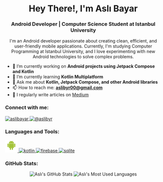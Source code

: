 <h1 align="center">Hey There!, I'm Aslı Bayar</h1>
<h3 align="center">Android Developer | Computer Science Student at Istanbul University</h3>

<p align="center">
  I'm an Android developer passionate about creating clean, efficient, and user-friendly mobile applications. Currently, I'm studying Computer Programming at Istanbul University, and I love experimenting with new Android technologies to solve complex problems.
</p>

- 🔭 I’m currently working on **Android projects using Jetpack Compose and Kotlin**
- 🌱 I’m currently learning **Kotlin Multiplatform**
- 💬 Ask me about **Kotlin, Jetpack Compose, and other Android libraries**
- 📫 How to reach me: **aslibyr00@gmail.com**
- 📝 I regularly write articles on [Medium](https://medium.com/@aslibayar)

<h3 align="left">Connect with me:</h3>
<p align="left">
  <a href="https://linkedin.com/in/aslibayar" target="blank">
    <img align="center" src="https://raw.githubusercontent.com/rahuldkjain/github-profile-readme-generator/master/src/images/icons/Social/linked-in-alt.svg" alt="aslibayar" height="30" width="40" />
  </a>
  <a href="https://medium.com/@aslibayar" target="blank">
    <img align="center" src="https://raw.githubusercontent.com/rahuldkjain/github-profile-readme-generator/master/src/images/icons/Social/medium.svg" alt="@aslibyr" height="30" width="40" />
  </a>
</p>

<h3 align="left">Languages and Tools:</h3>
<p align="left">
  <!-- Android & Kotlin -->
  <a href="https://developer.android.com" target="_blank" rel="noreferrer"> 
    <img src="https://raw.githubusercontent.com/devicons/devicon/master/icons/android/android-original-wordmark.svg" alt="android" width="40" height="40"/> 
  </a> 
  <a href="https://kotlinlang.org" target="_blank" rel="noreferrer">
    <img src="https://www.vectorlogo.zone/logos/kotlinlang/kotlinlang-icon.svg" alt="kotlin" width="40" height="40"/> 
  </a> 
  
  <!-- Backend & Databases -->
  <a href="https://firebase.google.com/" target="_blank" rel="noreferrer">
    <img src="https://www.vectorlogo.zone/logos/firebase/firebase-icon.svg" alt="firebase" width="40" height="40"/> 
  </a> 
  <a href="https://www.sqlite.org/" target="_blank" rel="noreferrer">
    <img src="https://www.vectorlogo.zone/logos/sqlite/sqlite-icon.svg" alt="sqlite" width="40" height="40"/> 
  </a> 
</p>

<h3 align="left">GitHub Stats:</h3>
<p align="center">
  <img src="https://github-readme-stats.vercel.app/api?username=aslibyr&show_icons=true&theme=radical" alt="Aslı's GitHub Stats" width="48%"/>
  <img src="https://github-readme-stats.vercel.app/api/top-langs/?username=aslibyr&layout=compact&theme=radical" alt="Aslı's Most Used Languages" width="48%"/>
</p>
